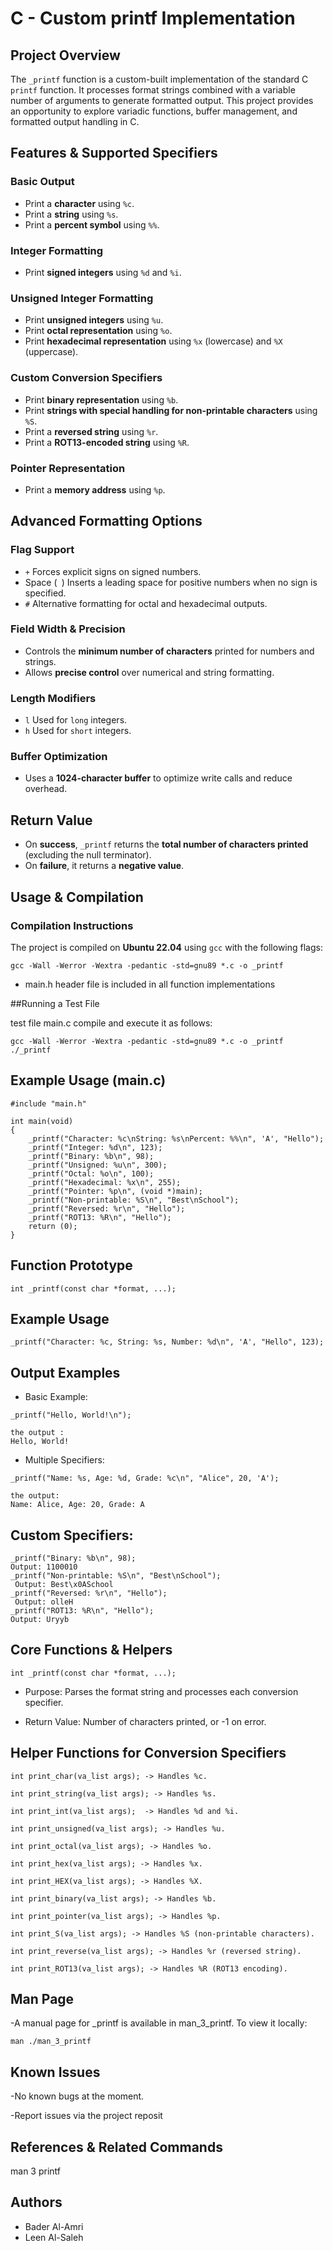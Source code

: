 
# C - Custom printf Implementation

## Project Overview
The `_printf` function is a custom-built implementation of the standard C `printf` function. It processes format strings combined with a variable number of arguments to generate formatted output. This project provides an opportunity to explore variadic functions, buffer management, and formatted output handling in C.

## Features & Supported Specifiers

### Basic Output
- Print a **character** using `%c`.
- Print a **string** using `%s`.
- Print a **percent symbol** using `%%`.

### Integer Formatting
- Print **signed integers** using `%d` and `%i`.

### Unsigned Integer Formatting
- Print **unsigned integers** using `%u`.
- Print **octal representation** using `%o`.
- Print **hexadecimal representation** using `%x` (lowercase) and `%X` (uppercase).

### Custom Conversion Specifiers
- Print **binary representation** using `%b`.
- Print **strings with special handling for non-printable characters** using `%S`.
- Print a **reversed string** using `%r`.
- Print a **ROT13-encoded string** using `%R`.

### Pointer Representation
- Print a **memory address** using `%p`.

## Advanced Formatting Options

### Flag Support
- `+` Forces explicit signs on signed numbers.
- Space (` `) Inserts a leading space for positive numbers when no sign is specified.
- `#`  Alternative formatting for octal and hexadecimal outputs.

### Field Width & Precision
- Controls the **minimum number of characters** printed for numbers and strings.
- Allows **precise control** over numerical and string formatting.

### Length Modifiers
- `l`  Used for `long` integers.
- `h`  Used for `short` integers.

### Buffer Optimization
- Uses a **1024-character buffer** to optimize write calls and reduce overhead.

## Return Value
- On **success**, `_printf` returns the **total number of characters printed** (excluding the null terminator).
- On **failure**, it returns a **negative value**.

## Usage & Compilation

### Compilation Instructions
The project is compiled on **Ubuntu 22.04** using `gcc` with the following flags:

```
gcc -Wall -Werror -Wextra -pedantic -std=gnu89 *.c -o _printf
```

- main.h header file is included in all function implementations

##Running a Test File

test file main.c compile and execute it as follows:

```
gcc -Wall -Werror -Wextra -pedantic -std=gnu89 *.c -o _printf
./_printf

```


## Example Usage (main.c)
```
#include "main.h"

int main(void)
{
    _printf("Character: %c\nString: %s\nPercent: %%\n", 'A', "Hello");
    _printf("Integer: %d\n", 123);
    _printf("Binary: %b\n", 98);
    _printf("Unsigned: %u\n", 300);
    _printf("Octal: %o\n", 100);
    _printf("Hexadecimal: %x\n", 255);
    _printf("Pointer: %p\n", (void *)main);
    _printf("Non-printable: %S\n", "Best\nSchool");
    _printf("Reversed: %r\n", "Hello");
    _printf("ROT13: %R\n", "Hello");
    return (0);
}

```


## Function Prototype
```
int _printf(const char *format, ...);
```

## Example Usage
```
_printf("Character: %c, String: %s, Number: %d\n", 'A', "Hello", 123);
```
## Output Examples
- Basic Example:
```
_printf("Hello, World!\n");

the output :
Hello, World!
```

- Multiple Specifiers:

```
_printf("Name: %s, Age: %d, Grade: %c\n", "Alice", 20, 'A');

the output:
Name: Alice, Age: 20, Grade: A
```


## Custom Specifiers:

```
_printf("Binary: %b\n", 98);  
Output: 1100010
_printf("Non-printable: %S\n", "Best\nSchool"); 
 Output: Best\x0ASchool
_printf("Reversed: %r\n", "Hello");  
 Output: olleH
_printf("ROT13: %R\n", "Hello");  
Output: Uryyb
```


## Core Functions & Helpers

```
int _printf(const char *format, ...);
```

- Purpose: Parses the format string and processes each conversion specifier.

- Return Value: Number of characters printed, or -1 on error.

## Helper Functions for Conversion Specifiers

```
int print_char(va_list args); -> Handles %c.

int print_string(va_list args); -> Handles %s.

int print_int(va_list args);  -> Handles %d and %i.

int print_unsigned(va_list args); -> Handles %u.

int print_octal(va_list args); -> Handles %o.

int print_hex(va_list args); -> Handles %x.

int print_HEX(va_list args); -> Handles %X.

int print_binary(va_list args); -> Handles %b.

int print_pointer(va_list args); -> Handles %p.

int print_S(va_list args); -> Handles %S (non-printable characters).

int print_reverse(va_list args); -> Handles %r (reversed string).

int print_ROT13(va_list args); -> Handles %R (ROT13 encoding).
```

## Man Page
-A manual page for _printf is available in man_3_printf. To view it locally:

```
man ./man_3_printf
```

## Known Issues

-No known bugs at the moment.

-Report issues via the project reposit

## References & Related Commands

man 3 printf

## Authors
- Bader Al-Amri
- Leen Al-Saleh

